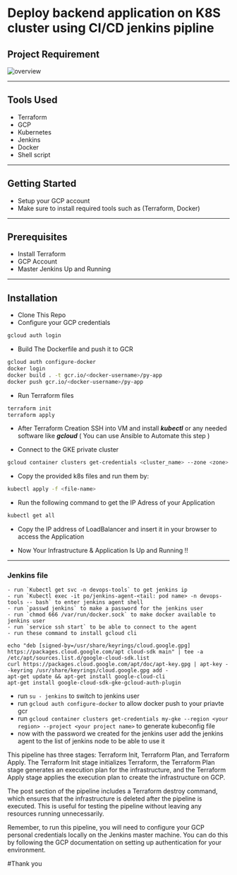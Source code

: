# Deploy backend application on K8S cluster using CI/CD jenkins pipline
## Project Requirement

![overview](https://user-images.githubusercontent.com/99130650/220208892-c15e032a-8c96-4ea1-9731-e40c6edd0f00.png)

-----------------------------

## Tools Used
- Terraform
- GCP 
- Kubernetes
- Jenkins 
- Docker
- Shell script

------------------------------------

## Getting Started

- Setup your GCP account
- Make sure to install required tools such as (Terraform, Docker)

---------------

## Prerequisites 

- Install Terraform
- GCP Account
- Master Jenkins Up and Running

---------------------

## Installation 

- Clone This Repo
- Configure your GCP credentials 
``` bash
gcloud auth login
```
- Build The Dockerfile and push it to GCR 
``` bash
gcloud auth configure-docker
docker login
docker build . -t gcr.io/<docker-username>/py-app
docker push gcr.io/<docker-username>/py-app 
```
- Run Terraform files
```bash
terraform init
terraform apply
```

- After Terraform Creation SSH into VM and install ***kubectl*** or any needed software like ***gcloud*** ( You can use Ansible to Automate this step )

- Connect to the GKE private cluster 
``` bash
gcloud container clusters get-credentials <cluster_name> --zone <zone> --project <project_id>
```
- Copy the provided k8s files and run them by:
```bash
kubectl apply -f <file-name>
```

- Run the following command to get the IP Adress of your Application
``` bash
kubectl get all 
```
- Copy the IP address of LoadBalancer and insert it in your browser to access the Application 

- Now Your Infrastructure & Application Is Up and Running !!


------------------------------------
### Jenkins file

  ```
- run `Kubectl get svc -n devops-tools` to get jenkins ip
- run `Kubectl exec -it po/jenkins-agent-<tail: pod name> -n devops-tools -- bash` to enter jenkins agent shell
- run `passwd jenkins` to make a password for the jenkins user
- run `chmod 666 /var/run/docker.sock` to make docker available to jenkins user
- run `service ssh start` to be able to connect to the agent
- run these command to install gcloud cli

  ```
  ```
  echo "deb [signed-by=/usr/share/keyrings/cloud.google.gpg] https://packages.cloud.google.com/apt cloud-sdk main" | tee -a /etc/apt/sources.list.d/google-cloud-sdk.list
  curl https://packages.cloud.google.com/apt/doc/apt-key.gpg | apt-key --keyring /usr/share/keyrings/cloud.google.gpg add -
  apt-get update && apt-get install google-cloud-cli
  apt-get install google-cloud-sdk-gke-gcloud-auth-plugin
  ```

- run `su - jenkins` to switch to jenkins user
- run `gcloud auth configure-docker` to allow docker push to your priavte gcr
- run `gcloud container clusters get-credentials my-gke --region <your region> --project <your project name>` to generate kubeconfig file
- now with the password we created for the jenkins user add the jenkins agent to the list of jenkins node to be able to use it

This pipeline has three stages: Terraform Init, Terraform Plan, and Terraform Apply. The Terraform Init stage initializes Terraform, the Terraform Plan stage generates an execution plan for the infrastructure, and the Terraform Apply stage applies the execution plan to create the infrastructure on GCP.

The post section of the pipeline includes a Terraform destroy command, which ensures that the infrastructure is deleted after the pipeline is executed. This is useful for testing the pipeline without leaving any resources running unnecessarily.

Remember, to run this pipeline, you will need to configure your GCP personal credentials locally on the Jenkins master machine. You can do this by following the GCP documentation on setting up authentication for your environment.


#Thank you







